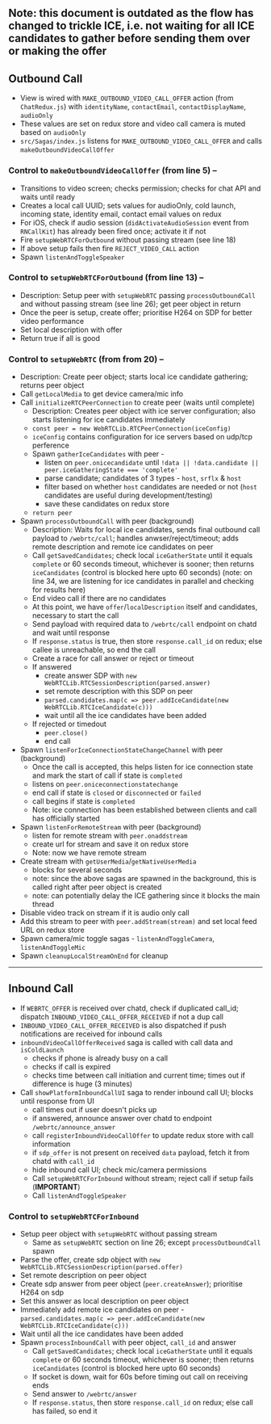 ## Note: this document is outdated as the flow has changed to trickle ICE, i.e. not waiting for all ICE candidates to gather before sending them over or making the offer

## Outbound Call

- View is wired with `MAKE_OUTBOUND_VIDEO_CALL_OFFER` action (from `ChatRedux.js`) with `identityName`, `contactEmail`, `contactDisplayName`, `audioOnly`
- These values are set on redux store and video call camera is muted based on `audioOnly`
- `src/Sagas/index.js` listens for `MAKE_OUTBOUND_VIDEO_CALL_OFFER` and calls `makeOutboundVideoCallOffer`


### Control to `makeOutboundVideoCallOffer` (from line 5) –

- Transitions to video screen; checks permission; checks for chat API and waits until ready
- Creates a local call UUID;  sets values for audioOnly, cold launch, incoming state, identity email, contact email values on redux
- For iOS, check if audio session (`didActivateAudioSession` event from `RNCallKit`) has already been fired once;  activate it if not
- Fire `setupWebRTCForOutbound` without passing stream (see line 18)
- If above setup fails then fire `REJECT_VIDEO_CALL` action
- Spawn `listenAndToggleSpeaker`


### Control to `setupWebRTCForOutbound` (from line 13) – 

- Description: Setup peer with `setupWebRTC` passing `processOutboundCall` and without passing stream (see line 26);  get peer object in return
- Once the peer is setup, create offer;  prioritise H264 on SDP for better video performance
- Set local description with offer
- Return true if all is good


### Control to `setupWebRTC` (from from 20) –
- Description: Create peer object;  starts local ice candidate gathering; returns peer object
- Call `getLocalMedia` to get device camera/mic info
- Call `initializeRTCPeerConnection` to create peer (waits until complete)
    - Description: Creates peer object with ice server configuration;  also starts listening for ice candidates immediately
    - `const peer = new WebRTCLib.RTCPeerConnection(iceConfig)`
    - `iceConfig` contains configuration for ice servers based on udp/tcp perference
    - Spawn `gatherIceCandidates` with peer - 
        - listen on `peer.onicecandidate` until `!data || !data.candidate || peer.iceGatheringState === 'complete'`
        - parse candidate;  candidates of 3 types - `host`, `srflx` & `host`
        - filter based on whether `host` candidates are needed or not (`host` candidates are useful during development/testing)
        - save these candidates on redux store
    - `return peer`
- Spawn `processOutboundCall` with peer (background)
    - Description: Waits for local ice candidates, sends final outbound call payload to `/webrtc/call`;  handles anwser/reject/timeout;  adds remote description and remote ice candidates on peer
    - Call `getSavedCandidates`; check local `iceGatherState` until it equals `complete` or 60 seconds timeout, whichever is sooner;  then returns `iceCandidates` (control is blocked here upto 60 seconds) (note: on line 34, we are listening for ice candidates in parallel and checking for results here)
    - End video call if there are no candidates
    - At this point, we have `offer`/`localDescription` itself and candidates, necessary to start the call
    - Send payload with required data to `/webrtc/call` endpoint on chatd and wait until response
    - If `response.status` is true, then store `response.call_id` on redux; else callee is unreachable, so end the call
    - Create a race for call answer or reject or timeout
    - If answered
        - create answer SDP with `new WebRTCLib.RTCSessionDescription(parsed.answer)`
        - set remote description with this SDP on peer
        - `parsed.candidates.map(c => peer.addIceCandidate(new WebRTCLib.RTCIceCandidate(c)))`
        - wait until all the ice candidates have been added
    - If rejected or timedout
        - `peer.close()`
        - end call
- Spawn `listenForIceConnectionStateChangeChannel` with peer (background)
    - Once the call is accepted, this helps listen for ice connection state and mark the start of call if state is `completed`
    - listens on `peer.oniceconnectionstatechange`
    - end call if state is `closed` or `disconnected` or `failed`
    - call begins if state is `completed`
    - Note: ice connection has been established between clients and call has officially started
- Spawn `listenForRemoteStream` with peer (background)
    - listen for remote stream with `peer.onaddstream`
    - create url for stream and save it on redux store
    - Note: now we have remote stream
- Create stream with `getUserMedia`/`getNativeUserMedia`
    - blocks for several seconds
    - note: since the above sagas are spawned in the background, this is called right after peer object is created
    - note: can potentially delay the ICE gathering since it blocks the main thread
- Disable video track on stream if it is audio only call
- Add this stream to peer with `peer.addStream(stream)` and set local feed URL on redux store
- Spawn camera/mic toggle sagas - `listenAndToggleCamera`, `listenAndToggleMic`
- Spawn `cleanupLocalStreamOnEnd` for cleanup


----


## Inbound Call

- If `WEBRTC_OFFER` is received over chatd, check if duplicated call_id;  dispatch `INBOUND_VIDEO_CALL_OFFER_RECEIVED` if not a dup call
- `INBOUND_VIDEO_CALL_OFFER_RECEIVED` is also dispatched if push notifications are received for inbound calls
- `inboundVideoCallOfferReceived` saga is called with call data and `isColdLaunch`
    - checks if phone is already busy on a call
    - checks if call is expired
    - checks time between call initiation and current time;  times out if difference is huge (3 minutes)
- Call `showPlatformInboundCallUI` saga to render inbound call UI;  blocks until response from UI
    - call times out if user doesn't picks up
    - if answered, announce answer over chatd to endpoint `/webrtc/announce_answer`
    - call `registerInboundVideoCallOffer` to update redux store with call information
    - if `sdp_offer` is not present on received `data` payload, fetch it from chatd with `call_id`
    - hide inbound call UI; check mic/camera permissions
    - Call `setupWebRTCForInbound` without stream;  reject call if setup fails (**IMPORTANT**)
    - Call `listenAndToggleSpeaker`


### Control to `setupWebRTCForInbound`

- Setup peer object with `setupWebRTC` without passing stream
    - Same as `setupWebRTC` section on line 26;  except `processOutboundCall` spawn
- Parse the offer, create sdp object with `new WebRTCLib.RTCSessionDescription(parsed.offer)`
- Set remote description on peer object
- Create sdp answer from peer object (`peer.createAnswer`);  prioritise H264 on sdp
- Set this answer as local description on peer object
- Immediately add remote ice candidates on peer - `parsed.candidates.map(c => peer.addIceCandidate(new WebRTCLib.RTCIceCandidate(c)))`
- Wait until all the ice candidates have been added
- Spawn `processInboundCall` with peer object, `call_id` and answer
    - Call `getSavedCandidates`; check local `iceGatherState` until it equals `complete` or 60 seconds timeout, whichever is sooner;  then returns `iceCandidates` (control is blocked here upto 60 seconds)
    - If socket is down, wait for 60s before timing out call on receiving ends
    - Send answer to `/webrtc/answer`
    - If `response.status`, then store `response.call_id` on redux; else call has failed, so end it
